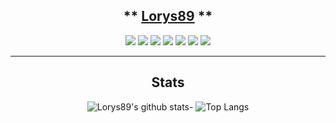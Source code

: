 <div align="center">

## ** [Lorys89](https://github.com/Lorys89) **

[![](https://img.shields.io/badge/Repositories-Lorys89-informational?style=flat&logo=apple&logoColor=white&color=9debeb)](https://github.com/Lorys89?tab=repositories)
[![](https://img.shields.io/badge/Gitter%20Ice%20Lake-Chat-informational?style=flat&logo=gitter&logoColor=white&color=ed1965)](https://gitter.im/ICE-LAKE-HACKINTOSH-DEVELOPMENT/community)
[![](https://img.shields.io/badge/Gitter%20HL%20Community-Chat-informational?style=flat&logo=gitter&logoColor=white&color=ed1965)](https://gitter.im/Hackintosh-Life-IT/community)
[![](https://img.shields.io/badge/Telegram-HackintoshLifeIT-informational?style=flat&logo=telegram&logoColor=white&color=5fb659)](https://t.me/HackintoshLife_it)
[![](https://img.shields.io/badge/Facebook-HackintoshLifeIT-informational?style=flat&logo=facebook&logoColor=white&color=3a4dc9)](https://www.facebook.com/hackintoshlife/)
[![](https://img.shields.io/badge/Instagram-HackintoshLifeIT-informational?style=flat&logo=instagram&logoColor=white&color=8a178a)](https://www.instagram.com/hackintoshlife.it_official/)
[![](https://img.shields.io/badge/PayPal-HackintoshLifeIT-informational?style=flat&logo=paypal&logoColor=white&color=00B2EE)](https://www.paypal.com/cgi-bin/webscr?cmd=_s-xclick&hosted_button_id=RWBVVWL8H9JC2&source=url)


<hr>

## Stats

![Lorys89's github stats](https://github-readme-stats.vercel.app/api?username=Baio1977&show_icons=true&theme=tokyonight)- ![Top Langs](https://github-readme-stats.vercel.app/api/top-langs/?username=Lorys89&show_icons=true&theme=tokyonight)
 

</div>
